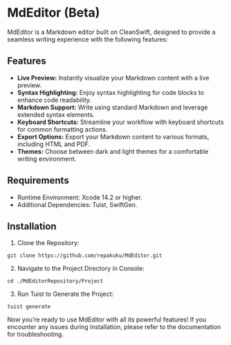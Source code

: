 # MdEditor (Beta)

MdEditor is a Markdown editor built on CleanSwift, designed to provide a seamless writing experience with the following features:

## Features

- **Live Preview:** Instantly visualize your Markdown content with a live preview.
- **Syntax Highlighting:** Enjoy syntax highlighting for code blocks to enhance code readability.
- **Markdown Support:** Write using standard Markdown and leverage extended syntax elements.
- **Keyboard Shortcuts:** Streamline your workflow with keyboard shortcuts for common formatting actions.
- **Export Options:** Export your Markdown content to various formats, including HTML and PDF.
- **Themes:** Choose between dark and light themes for a comfortable writing environment.

## Requirements

- Runtime Environment: Xcode 14.2 or higher.
- Additional Dependencies: Tuist, SwiftGen.

## Installation

1.	Clone the Repository:
```
git clone https://github.com/repakuku/MdEditor.git
```
2.	Navigate to the Project Directory in Console:
```
cd ./MdEditorRepository/Project
```
3.	Run Tuist to Generate the Project:
```
tuist generate
```
Now you’re ready to use MdEditor with all its powerful features! If you encounter any issues during installation, please refer to the documentation for troubleshooting.
